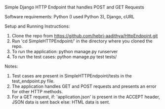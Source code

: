 Simple Django HTTP Endpoint that handles POST and GET Requests

Software requirements: Python (I used Python 3), Django, cURL

Setup and Running Instructions:
1. Clone the repo from https://github.com/hebri-aadithya/HttpEndpoint.git
2. Run 'cd SimpleHTTPEndpoint/' in the directory where you cloned the repo.
3. To run the application: python manage.py runserver
4. To run the test cases: python manage.py test tests/

Notes:
1. Test cases are present in SimpleHTTPEndpoint/tests in the test_endpoint.py file.
2. The application handles GET and POST requests and presents an error for other HTTP methods.
3. For a GET request, if: 'application.json' is present in the ACCEPT header, JSON data is sent back
                      else: HTML data is sent.

